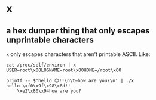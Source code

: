 # x

## a hex dumper thing that only escapes unprintable characters

`x` only escapes characters that aren’t printable ASCII. Like:

    cat /proc/self/environ | x
    USER=root\x00LOGNAME=root\x00HOME=/root\x00

    printf -- $'hello 😍!!\n\t—how are you?\n' | ./x
    hello \xf0\x9f\x98\x8d!!
	    \xe2\x80\x94how are you?


